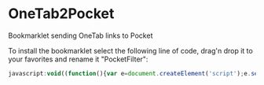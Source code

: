 OneTab2Pocket
=============

Bookmarklet sending OneTab links to Pocket 

To install the bookmarklet select the following line of code, drag'n drop it to your favorites and rename it "PocketFilter":
 ```javascript
javascript:void((function(){var e=document.createElement('script');e.setAttribute('type','text/javascript');e.setAttribute('src','http://ajax.googleapis.com/ajax/libs/jquery/1.10.2/jquery.min.js');document.body.appendChild(e);var f=document.createElement('script');f.setAttribute('type','text/javascript');f.setAttribute('src','http://localhost/oneTab2Pocket.js');document.body.appendChild(f)})())
 ```

